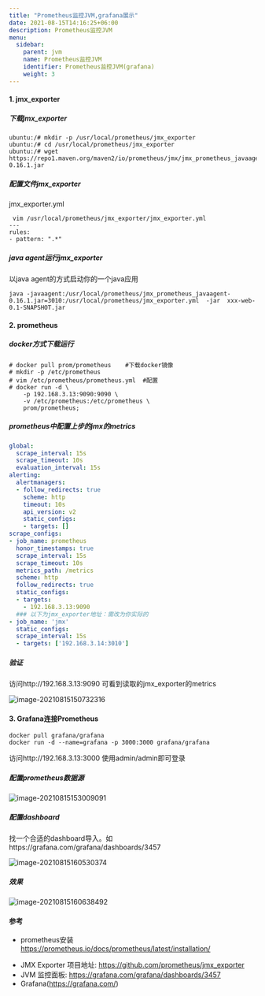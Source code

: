 ```yaml
---
title: "Prometheus监控JVM,grafana展示"
date: 2021-08-15T14:16:25+06:00
description: Prometheus监控JVM
menu:
  sidebar:
    parent: jvm
    name: Prometheus监控JVM
    identifier: Prometheus监控JVM(grafana)
    weight: 3
---
```


#### 1. jmx_exporter

##### 下载jmx_exporter

```shell
ubuntu:/# mkdir -p /usr/local/prometheus/jmx_exporter 
ubuntu:/# cd /usr/local/prometheus/jmx_exporter
ubuntu:/# wget https://repo1.maven.org/maven2/io/prometheus/jmx/jmx_prometheus_javaagent/0.16.1/jmx_prometheus_javaagent-0.16.1.jar
```

##### 配置文件jmx_exporter

jmx_exporter.yml

```
 vim /usr/local/prometheus/jmx_exporter/jmx_exporter.yml
---
rules:
- pattern: ".*"
```

##### java agent运行jmx_exporter

以java agent的方式启动你的一个java应用

```shell
java -javaagent:/usr/local/prometheus/jmx_prometheus_javaagent-0.16.1.jar=3010:/usr/local/prometheus/jmx_exporter.yml  -jar  xxx-web-0.1-SNAPSHOT.jar
```



   ####  2. prometheus    

##### docker方式下载运行                                                                                                                                                                                                                                                                                                                                                                                                                                                                                                                                                                                                                                                                                                                                                                                                                                                                                                                                                                                                                                                                                                                                                                                                                                                                                                                                                                                                                                                                                                                                                                                                                                                                                                                                                                                                                                                                                                                                                                                                                                                                                                                                                                                                                                                                                                                                                                                                                                                                                                                                                                                                                                                                                                                                                                                                                                                                                                                                                                                                                                                                                                                                                                                                                                                                                                                                                                                                                                                                                                                                                                                                                                                                                                                                      

```shell
# docker pull prom/prometheus    #下载docker镜像
# mkdir -p /etc/prometheus
# vim /etc/prometheus/prometheus.yml  #配置
# docker run -d \
    -p 192.168.3.13:9090:9090 \
    -v /etc/prometheus:/etc/prometheus \
    prom/prometheus;
```

##### prometheus中配置上步的jmx的metrics

```yml
global:
  scrape_interval: 15s
  scrape_timeout: 10s
  evaluation_interval: 15s
alerting:
  alertmanagers:
  - follow_redirects: true
    scheme: http
    timeout: 10s
    api_version: v2
    static_configs:
    - targets: []
scrape_configs:
- job_name: prometheus
  honor_timestamps: true
  scrape_interval: 15s
  scrape_timeout: 10s
  metrics_path: /metrics
  scheme: http
  follow_redirects: true
  static_configs:
  - targets:
    - 192.168.3.13:9090
  ### 以下为jmx_exporter地址：需改为你实际的
- job_name: 'jmx'
  static_configs:
  scrape_interval: 15s
  - targets: ['192.168.3.14:3010']
```

##### 验证

访问http://192.168.3.13:9090 可看到读取的jmx_exporter的metrics  

![image-20210815150732316](https://gitee.com/fengzhenbing/picgo/raw/master/image-20210815150732316.png)



#### 3. Grafana连接Prometheus



```
docker pull grafana/grafana
docker run -d --name=grafana -p 3000:3000 grafana/grafana

```

访问http://192.168.3.13:3000  使用admin/admin即可登录

##### 配置prometheus数据源

![image-20210815153009091](https://gitee.com/fengzhenbing/picgo/raw/master/image-20210815153009091.png)



##### 配置dashboard

找一个合适的dashboard导入。如https://grafana.com/grafana/dashboards/3457

![image-20210815160530374](https://gitee.com/fengzhenbing/picgo/raw/master/image-20210815160530374.png)

##### 效果

![image-20210815160638492](https://gitee.com/fengzhenbing/picgo/raw/master/image-20210815160638492.png)

#### 参考

* prometheus安装 https://prometheus.io/docs/prometheus/latest/installation/

- JMX Exporter 项目地址: https://github.com/prometheus/jmx_exporter
- JVM 监控面板: https://grafana.com/grafana/dashboards/3457
- Grafana(https://grafana.com/)

